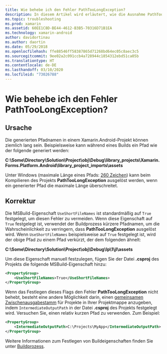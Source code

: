 ```yaml
---
title: Wie behebe ich den Fehler PathTooLongException?
description: In diesem Artikel wird erläutert, wie die Ausnahme PathTooLongException behoben wird, die beim Kompilieren einer App auftreten kann.
ms.topic: troubleshooting
ms.prod: xamarin
ms.assetid: 60EE1C8D-BE44-4612-B3B5-70316D71B1EA
ms.technology: xamarin-android
author: davidortinau
ms.author: daortin
ms.date: 05/29/2018
ms.openlocfilehash: ffe88546ff58387865d71268bd64ec05c8aec3c5
ms.sourcegitcommit: 9ee02a2c091ccb4a728944c1854312ebd51ca05b
ms.translationtype: HT
ms.contentlocale: de-DE
ms.lasthandoff: 03/10/2020
ms.locfileid: "73026788"
---
```

# <a name="how-do-i-resolve-a-pathtoolongexception-error"></a>Wie behebe ich den Fehler PathTooLongException?

## <a name="cause"></a>Ursache

Die generierten Pfadnamen in einem Xamarin.Android-Projekt können ziemlich lang sein.
Beispielsweise kann während eines Builds ein Pfad wie der folgende generiert werden:

**C:\\Some\\Directory\\Solution\\Project\\obj\\Debug\\__library_projects__\\Xamarin.Forms.Platform.Android\\library_project_imports\\assets**

Unter Windows (maximale Länge eines Pfads: [260 Zeichen](https://msdn.microsoft.com/library/windows/desktop/aa365247.aspx)) kann beim Kompilieren des Projekts **PathTooLongException** ausgelöst werden, wenn ein generierter Pfad die maximale Länge überschreitet. 

## <a name="fix"></a>Korrektur

Die MSBuild-Eigenschaft `UseShortFileNames` ist standardmäßig auf `True` festgelegt, um diesen Fehler zu vermeiden. Wenn diese Eigenschaft auf `True` festgelegt ist, verwendet der Buildprozess kürzere Pfadnamen, um die Wahrscheinlichkeit zu verringern, dass **PathTooLongException** ausgelöst wird.
Wenn `UseShortFileNames` beispielsweise auf `True` festgelegt ist, wird der obige Pfad zu einem Pfad verkürzt, der dem folgenden ähnelt:

**C:\\Some\\Directory\\Solution\\Project\\obj\\Debug\\lp\\1\\jl\\assets**

Um diese Eigenschaft manuell festzulegen, fügen Sie der Datei **.csproj** des Projekts die folgende MSBuild-Eigenschaft hinzu:

```xml
<PropertyGroup>
    <UseShortFileNames>True</UseShortFileNames>
</PropertyGroup>
```

Wenn das Festlegen dieses Flags den Fehler **PathTooLongException** nicht behebt, besteht eine andere Möglichkeit darin, einen [gemeinsamen Zwischenausgabestamm](https://blogs.msdn.microsoft.com/kirillosenkov/2015/04/04/using-a-common-intermediate-and-output-directory-for-your-solution/) für Projekte in Ihrer Projektmappe anzugeben, indem `IntermediateOutputPath` in der Datei **.csproj** des Projekts festgelegt wird. Versuchen Sie, einen relativ kurzen Pfad zu verwenden. Zum Beispiel:

```xml
<PropertyGroup>
    <IntermediateOutputPath>C:\Projects\MyApp</IntermediateOutputPath>
</PropertyGroup>
```

Weitere Informationen zum Festlegen von Buildeigenschaften finden Sie unter [Buildprozess](~/android/deploy-test/building-apps/build-process.md).
